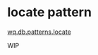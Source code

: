 locate pattern
==============

[wq.db.patterns.locate]

WIP

[wq.db.patterns.locate]: https://github.com/wq/wq.db/blob/master/patterns/locate

